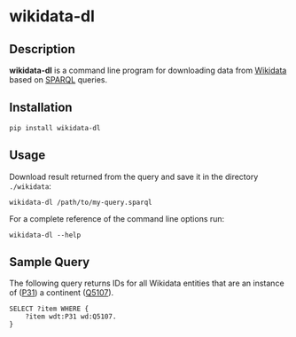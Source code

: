 # wikidata-dl

## Description

**wikidata-dl** is a command line program for downloading data from [Wikidata](https://www.wikidata.org/) based on [SPARQL](https://en.wikipedia.org/wiki/SPARQL) queries.

## Installation

    pip install wikidata-dl

## Usage

Download result returned from the query and save it in the directory `./wikidata`:

    wikidata-dl /path/to/my-query.sparql

For a complete reference of the command line options run:

    wikidata-dl --help

## Sample Query

The following query returns IDs for all Wikidata entities that are an instance of ([P31](https://www.wikidata.org/wiki/Property:P31)) a continent ([Q5107](https://www.wikidata.org/wiki/Q5107)).

    SELECT ?item WHERE {
        ?item wdt:P31 wd:Q5107.
    }
